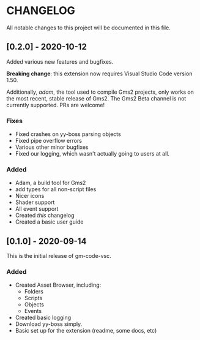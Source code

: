 # CHANGELOG

All notable changes to this project will be documented in this file.

## [0.2.0] - 2020-10-12

Added various new features and bugfixes.

**Breaking change**: this extension now requires Visual Studio Code version 1.50.

Additionally, *adam*, the tool used to compile Gms2 projects, only works on the most recent, stable release
of Gms2. The Gms2 Beta channel is not currently supported. PRs are welcome!

### Fixes

- Fixed crashes on yy-boss parsing objects
- Fixed pipe overflow errors
- Various other minor bugfixes
- Fixed our logging, which wasn't actually going to users at all.

### Added

- Adam, a build tool for Gms2
- add types for all non-script files
- Nicer icons
- Shader support
- All event support
- Created *this* changelog
- Created a basic user guide

## [0.1.0] - 2020-09-14

This is the initial release of gm-code-vsc.

### Added

- Created Asset Browser, including:
  - Folders
  - Scripts
  - Objects
  - Events
- Created basic logging
- Download yy-boss simply.
- Basic set up for the extension (readme, some docs, etc)

